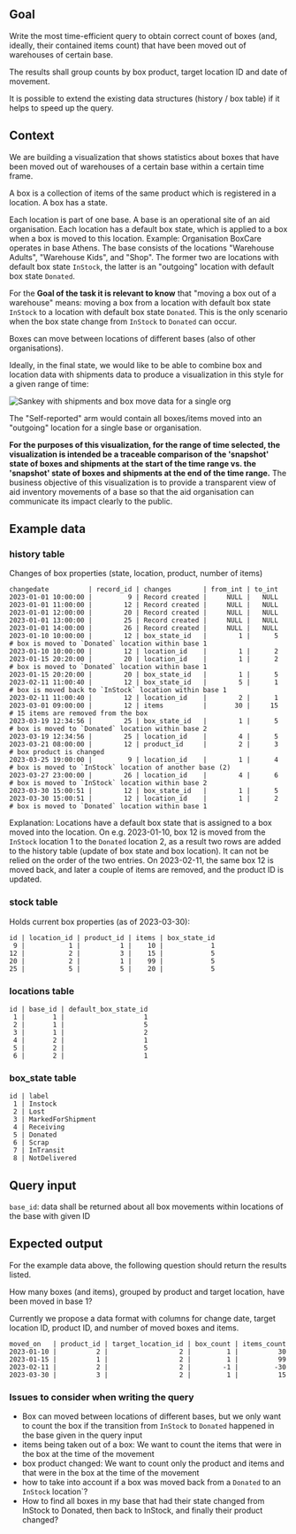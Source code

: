 ## Goal

Write the most time-efficient query to obtain correct count of boxes (and, ideally, their contained items count) that have been moved out of warehouses of certain base.

The results shall group counts by box product, target location ID and date of movement.

It is possible to extend the existing data structures (history / box table) if it helps to speed up the query.

## Context

We are building a visualization that shows statistics about boxes that have been moved out of warehouses of a certain base within a certain time frame. 

A box is a collection of items of the same product which is registered in a location. A box has a state.

Each location is part of one base. A base is an operational site of an aid organisation. Each location has a default box state, which is applied to a box when a box is moved to this location. Example: Organisation BoxCare operates in base Athens. The base consists of the locations "Warehouse Adults", "Warehouse Kids", and "Shop". The former two are locations with default box state `InStock`, the latter is an "outgoing" location with default box state `Donated`.

For the **Goal of the task it is relevant to know** that "moving a box out of a warehouse" means: moving a box from a location with default box state `InStock` to a location with default box state `Donated`. This is the only scenario when the box state change from `InStock` to `Donated` can occur.

Boxes can move between locations of different bases (also of other organisations).

Ideally, in the final state, we would like to be able to combine box and location data with shipments data to produce a visualization in this style for a given range of time:

![Sankey with shipments and box move data for a single org](https://github.com/boxwise/boxtribute/blob/94da29211b2d7d5dd0db63930fb08eb448d1de15/docs/sankeymatic_20231019_222017.svg)

The "Self-reported" arm would contain all boxes/items moved into an "outgoing" location for a single base or organisation. 

**For the purposes of this visualization, for the range of time selected, the visualization is intended be a traceable comparison of the 'snapshot' state of boxes and shipments at the start of the time range vs. the 'snapshot' state of boxes and shipments at the end of the time range.** The business objective of this visualization is to provide a transparent view of aid inventory movements of a base so that the aid organisation can communicate its impact clearly to the public.

## Example data

### history table

Changes of box properties (state, location, product, number of items)

```
changedate          | record_id | changes        | from_int | to_int
2023-01-01 10:00:00 |         9 | Record created |     NULL |   NULL
2023-01-01 11:00:00 |        12 | Record created |     NULL |   NULL
2023-01-01 12:00:00 |        20 | Record created |     NULL |   NULL
2023-01-01 13:00:00 |        25 | Record created |     NULL |   NULL
2023-01-01 14:00:00 |        26 | Record created |     NULL |   NULL
2023-01-10 10:00:00 |        12 | box_state_id   |        1 |      5   # box is moved to `Donated` location within base 1
2023-01-10 10:00:00 |        12 | location_id    |        1 |      2
2023-01-15 20:20:00 |        20 | location_id    |        1 |      2   # box is moved to `Donated` location within base 1
2023-01-15 20:20:00 |        20 | box_state_id   |        1 |      5
2023-02-11 11:00:40 |        12 | box_state_id   |        5 |      1   # box is moved back to `InStock` location within base 1
2023-02-11 11:00:40 |        12 | location_id    |        2 |      1
2023-03-01 09:00:00 |        12 | items          |       30 |     15   # 15 items are removed from the box
2023-03-19 12:34:56 |        25 | box_state_id   |        1 |      5   # box is moved to `Donated` location within base 2
2023-03-19 12:34:56 |        25 | location_id    |        4 |      5
2023-03-21 08:00:00 |        12 | product_id     |        2 |      3   # box product is changed
2023-03-25 19:00:00 |         9 | location_id    |        1 |      4   # box is moved to `InStock` location of another base (2)
2023-03-27 23:00:00 |        26 | location_id    |        4 |      6   # box is moved to `InStock` location within base 2
2023-03-30 15:00:51 |        12 | box_state_id   |        1 |      5
2023-03-30 15:00:51 |        12 | location_id    |        1 |      2   # box is moved to `Donated` location within base 1
```

Explanation: Locations have a default box state that is assigned to a box moved into the location. On e.g. 2023-01-10, box 12 is moved from the `InStock` location 1 to the `Donated` location 2, as a result two rows are added to the history table (update of box state and box location). It can not be relied on the order of the two entries.
On 2023-02-11, the same box 12 is moved back, and later a couple of items are removed, and the product ID is updated.

### stock table

Holds current box properties (as of 2023-03-30):

```
id | location_id | product_id | items | box_state_id
 9 |           1 |          1 |    10 |            1
12 |           2 |          3 |    15 |            5
20 |           2 |          1 |    99 |            5
25 |           5 |          5 |    20 |            5
```

### locations table

```
id | base_id | default_box_state_id
 1 |       1 |                    1
 2 |       1 |                    5
 3 |       1 |                    2
 4 |       2 |                    1
 5 |       2 |                    5
 6 |       2 |                    1
```

### box_state table

```
id | label
 1 | Instock
 2 | Lost
 3 | MarkedForShipment
 4 | Receiving
 5 | Donated
 6 | Scrap
 7 | InTransit
 8 | NotDelivered
```

## Query input

`base_id`: data shall be returned about all box movements within locations of the base with given ID

## Expected output

For the example data above, the following question should return the results listed.

How many boxes (and items), grouped by product and target location, have been moved in base 1?

Currently we propose a data format with columns for change date, target location ID, product ID, and number of moved boxes and items.

```
moved_on   | product_id | target_location_id | box_count | items_count
2023-01-10 |          2 |                  2 |         1 |          30
2023-01-15 |          1 |                  2 |         1 |          99
2023-02-11 |          2 |                  2 |        -1 |         -30
2023-03-30 |          3 |                  2 |         1 |          15
```

### Issues to consider when writing the query

- Box can moved between locations of different bases, but we only want to count the box if the transition from `InStock` to `Donated` happened in the base given in the query input
- items being taken out of a box: We want to count the items that were in the box at the time of the movement
- box product changed: We want to count only the product and items and that were in the box at the time of the movement
- how to take into account if a box was moved back from a `Donated` to an `InStock` location`?
- How to find all boxes in my base that had their state changed from InStock to Donated, then back to InStock, and finally their product changed?
